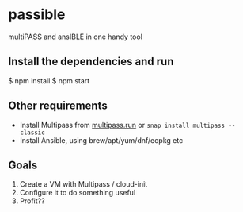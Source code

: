 # passible
multiPASS and ansIBLE in one handy tool

## Install the dependencies and run
$ npm install 
$ npm start

## Other requirements
- Install Multipass from [multipass.run](https://multipass.run) or `snap install multipass --classic`
- Install Ansible, using brew/apt/yum/dnf/eopkg etc

## Goals
1. Create a VM with Multipass / cloud-init
1. Configure it to do something useful
1. Profit??
